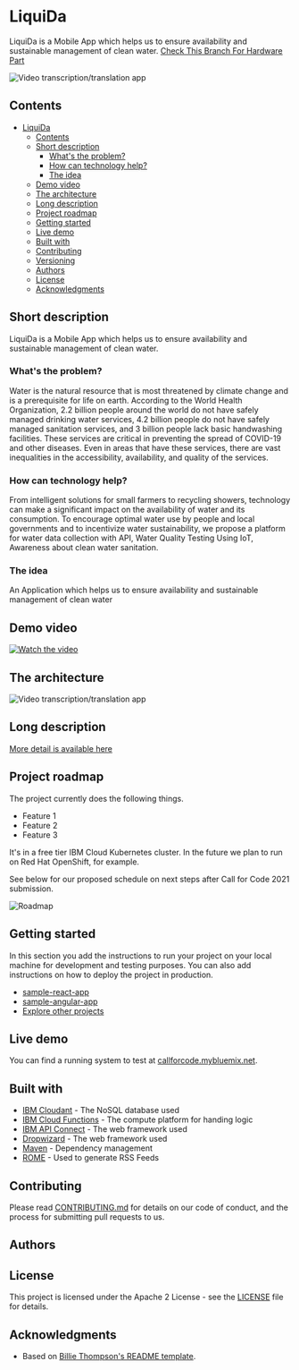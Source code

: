 # LiquiDa
 LiquiDa is a Mobile App which helps us to ensure availability and sustainable management of clean water.
 [Check This Branch For Hardware Part](https://github.com/ANASDAVOODTK/Clean_water_and_sanitation/tree/IoT_Branch)
 
 ![Video transcription/translation app](https://github.com/ANASDAVOODTK/Clean_water_and_sanitation/blob/master/Capture.PNG)
## Contents

- [LiquiDa](#LiquiDa)
  - [Contents](#contents)
  - [Short description](#short-description)
    - [What's the problem?](#whats-the-problem)
    - [How can technology help?](#how-can-technology-help)
    - [The idea](#the-idea)
  - [Demo video](#demo-video)
  - [The architecture](#the-architecture)
  - [Long description](#long-description)
  - [Project roadmap](#project-roadmap)
  - [Getting started](#getting-started)
  - [Live demo](#live-demo)
  - [Built with](#built-with)
  - [Contributing](#contributing)
  - [Versioning](#versioning)
  - [Authors](#authors)
  - [License](#license)
  - [Acknowledgments](#acknowledgments)

## Short description

LiquiDa is a Mobile App which helps us to ensure availability and sustainable management of clean water.

### What's the problem?

Water is the natural resource that is most threatened by climate change and is a prerequisite for life on earth. According to the World Health Organization, 2.2 billion people around the world do not have safely managed drinking water services, 4.2 billion people do not have safely managed sanitation services, and 3 billion people lack basic handwashing facilities. These services are critical in preventing the spread of COVID-19 and other diseases. Even in areas that have these services, there are vast inequalities in the accessibility, availability, and quality of the services.

### How can technology help?

From intelligent solutions for small farmers to recycling showers, technology can make a significant impact on the availability of water and its consumption.
To encourage optimal water use by people and local governments and to incentivize water sustainability, we propose a platform for water data collection with API, Water Quality Testing Using IoT, Awareness about clean water sanitation.

### The idea
An Application which helps us to ensure availability and sustainable management of clean water

## Demo video

[![Watch the video](https://github.com/ANASDAVOODTK/Clean_water_and_sanitation/blob/master/tumb.png)](https://youtu.be/8D5-Wt8p45M)

## The architecture

![Video transcription/translation app](https://dw1.s81c.com/developer-static-pages/callforcode/en/get-started/climate-change/clean-water/images/cfc-cleanwater-architecture.png)


## Long description

[More detail is available here](./docs/DESCRIPTION.md)

## Project roadmap

The project currently does the following things.

- Feature 1
- Feature 2
- Feature 3

It's in a free tier IBM Cloud Kubernetes cluster. In the future we plan to run on Red Hat OpenShift, for example.

See below for our proposed schedule on next steps after Call for Code 2021 submission.

![Roadmap](https://github.com/ANASDAVOODTK/Clean_water_and_sanitation/blob/master/roadmap.png)

## Getting started

In this section you add the instructions to run your project on your local machine for development and testing purposes. You can also add instructions on how to deploy the project in production.

- [sample-react-app](./sample-react-app/)
- [sample-angular-app](./sample-angular-app/)
- [Explore other projects](https://github.com/upkarlidder/ibmhacks)

## Live demo

You can find a running system to test at [callforcode.mybluemix.net](http://callforcode.mybluemix.net/).

## Built with

- [IBM Cloudant](https://cloud.ibm.com/catalog?search=cloudant#search_results) - The NoSQL database used
- [IBM Cloud Functions](https://cloud.ibm.com/catalog?search=cloud%20functions#search_results) - The compute platform for handing logic
- [IBM API Connect](https://cloud.ibm.com/catalog?search=api%20connect#search_results) - The web framework used
- [Dropwizard](http://www.dropwizard.io/1.0.2/docs/) - The web framework used
- [Maven](https://maven.apache.org/) - Dependency management
- [ROME](https://rometools.github.io/rome/) - Used to generate RSS Feeds

## Contributing

Please read [CONTRIBUTING.md](CONTRIBUTING.md) for details on our code of conduct, and the process for submitting pull requests to us.

## Authors

## License

This project is licensed under the Apache 2 License - see the [LICENSE](LICENSE) file for details.

## Acknowledgments

- Based on [Billie Thompson's README template](https://gist.github.com/PurpleBooth/109311bb0361f32d87a2).
